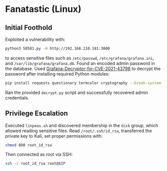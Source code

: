 # Fanatastic (Linux)

## Initial Foothold

Exploited a vulnerability with:

```bash
python3 50581.py -H http://192.168.110.181:3000
```

to access sensitive files such as `/etc/passwd`, `/etc/grafana/grafana.ini`, and `/var/lib/grafana/grafana.db`. Found an encoded admin password in the database. Used [Grafana-Decryptor-for-CVE-2021-43798](https://github.com/Sic4rio/Grafana-Decryptor-for-CVE-2021-43798) to decrypt the password after installing required Python modules:

```bash
pip install requests questionary termcolor cryptography --break-system-packages
```

Ran the provided `decrypt.py` script and successfully recovered admin credentials.

## Privilege Escalation

Executed `linpeas.sh` and discovered membership in the `disk` group, which allowed reading sensitive files. Read `/root/.ssh/id_rsa`, transferred the private key to Kali, set proper permissions with:

```bash
chmod 600 root_id_rsa
```

Then connected as root via SSH:

```bash
ssh -i root_id_rsa root@$IP
```

